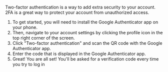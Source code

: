 Two-factor authentication is a way to add extra security to your account. 2FA is a great way to protect your account from unauthorized access.

1. To get started, you will need to install the Google Authenticator app on your phone.
2. Then, navigate to your account settings by clicking the profile icon in the top right corner of the screen.
3. Click "Two-factor authentication" and scan the QR code with the Google Authenticator app.
4. Enter the code that is displayed in the Google Authenticator app.
5. Great! You are all set! You'll be asked for a verification code every time you try to log in
